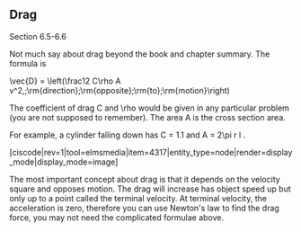 ## Drag

<stop-note title="Read Knight 4ed" icon="stopnoteicons:book-icon">
  <span slot="message">Section 6.5-6.6</span>
</stop-note>

Not much say about drag beyond the book and chapter summary. The formula is

 <lrn-math> \vec{D} = \left(\frac12 C\rho A v^2,\;\rm{direction}\;\rm{opposite}\;\rm{to};\rm{motion}\right) </lrn-math>
 
The coefficient of drag C and <lrn-math>\rho </lrn-math> would be given in any particular problem (you are not supposed to remember). The area A is the cross section area. 

For example, a cylinder falling down has C = 1.1 and <lrn-math>A = 2\pi r l </lrn-math>. 

[ciscode|rev=1|tool=elmsmedia|item=4317|entity_type=node|render=display_mode|display_mode=image]

The most important concept about drag is that it depends on the velocity square and opposes motion. The drag will increase has object speed up but only up to a point called the  terminal velocity. At terminal velocity, the acceleration is zero, therefore you can use Newton's law to find the drag force, you may not need the complicated formulae above.
